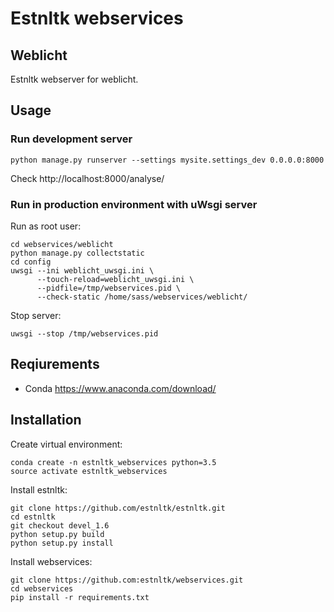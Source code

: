 # Estnltk webservices
## Weblicht
Estnltk webserver for weblicht.

## Usage

### Run development server

```
python manage.py runserver --settings mysite.settings_dev 0.0.0.0:8000
```

Check http://localhost:8000/analyse/

### Run in production environment with uWsgi server

Run as root user:

```
cd webservices/weblicht
python manage.py collectstatic
cd config
uwsgi --ini weblicht_uwsgi.ini \
      --touch-reload=weblicht_uwsgi.ini \
      --pidfile=/tmp/webservices.pid \
      --check-static /home/sass/webservices/weblicht/
```

Stop server:

```
uwsgi --stop /tmp/webservices.pid
```

## Reqiurements

* Conda https://www.anaconda.com/download/

## Installation

Create virtual environment:
```
conda create -n estnltk_webservices python=3.5
source activate estnltk_webservices
```

Install estnltk:
```
git clone https://github.com/estnltk/estnltk.git
cd estnltk
git checkout devel_1.6
python setup.py build
python setup.py install
```

Install webservices:
```
git clone https://github.com:estnltk/webservices.git
cd webservices
pip install -r requirements.txt
```
